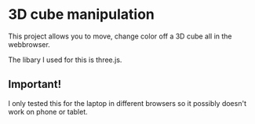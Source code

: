 ﻿# 3D cube manipulation

This project allows you to move, change color off a 3D cube all in the webbrowser.

The libary I used for this is three.js.

## Important!
I only tested this for the laptop in different browsers so it possibly doesn't work on phone or tablet.

